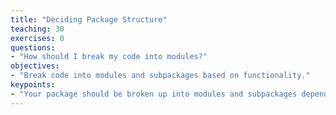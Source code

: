 ```yaml
---
title: "Deciding Package Structure"
teaching: 30
exercises: 0
questions:
- "How should I break my code into modules?"
objectives:
- "Break code into modules and subpackages based on functionality."
keypoints:
- "Your package should be broken up into modules and subpackages depending on the amount of code and functionality."
---
```




[PEP8]: https://www.python.org/dev/peps/pep-0008/
[YAPF]: https://github.com/google/yapf
[numpy style docstrings]: https://docs.scipy.org/doc/numpy/docs/howto_document.html#numpydoc-docstring-guide

